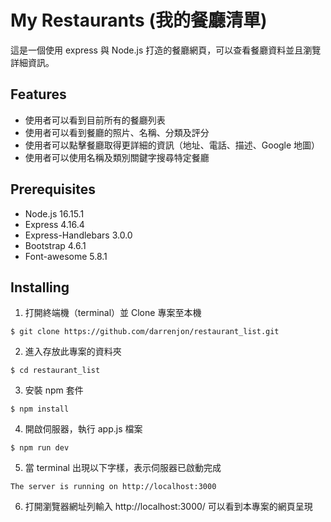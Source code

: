 # My Restaurants (我的餐廳清單)
這是一個使用 express 與 Node.js 打造的餐廳網頁，可以查看餐廳資料並且瀏覽詳細資訊。

## Features
- 使用者可以看到目前所有的餐廳列表
- 使用者可以看到餐廳的照片、名稱、分類及評分
- 使用者可以點擊餐廳取得更詳細的資訊（地址、電話、描述、Google 地圖）
- 使用者可以使用名稱及類別關鍵字搜尋特定餐廳

## Prerequisites
- Node.js 16.15.1
- Express 4.16.4
- Express-Handlebars 3.0.0
- Bootstrap 4.6.1
- Font-awesome 5.8.1

## Installing
1. 打開終端機（terminal）並 Clone 專案至本機

```
$ git clone https://github.com/darrenjon/restaurant_list.git
```

2. 進入存放此專案的資料夾

```
$ cd restaurant_list
```

3. 安裝 npm 套件

```
$ npm install
```

4. 開啟伺服器，執行 app.js 檔案

```
$ npm run dev
```

5. 當 terminal 出現以下字樣，表示伺服器已啟動完成

`The server is running on http://localhost:3000`

6. 打開瀏覽器網址列輸入 http://localhost:3000/
可以看到本專案的網頁呈現
